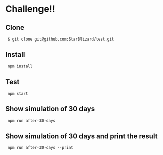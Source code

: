 # Challenge!!

## Clone 

     $ git clone git@github.com:StarBlizard/test.git

## Install

     npm install

## Test

     npm start

## Show simulation of 30 days

     npm run after-30-days

## Show simulation of 30 days and print the result

     npm run after-30-days --print
